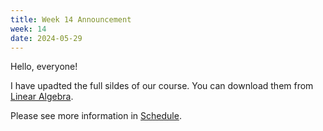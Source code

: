 ```yaml
---
title: Week 14 Announcement
week: 14
date: 2024-05-29
---
```

Hello, everyone!

I have upadted the full sildes of our course. You can download them from [Linear Algebra](https://basics.sjtu.edu.cn/~yangqizhe/pdf/la2024s/slides/LALecFull-handout-zh.pdf).

 Please see more information in [Schedule](../schedule). 
